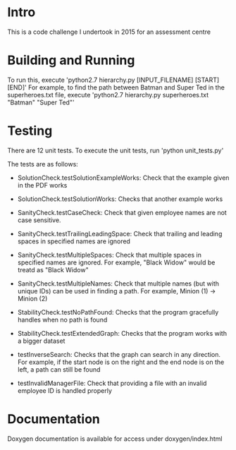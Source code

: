 # Intro
This is a code challenge I undertook in 2015 for an assessment centre

# Building and Running

To run this, execute 'python2.7 hierarchy.py [INPUT_FILENAME] [START] [END]'
For example, to find the path between Batman and Super Ted in the superheroes.txt 
file, execute 'python2.7 hierarchy.py superheroes.txt "Batman" "Super Ted"'

# Testing

There are 12 unit tests. To execute the unit tests, run 'python unit_tests.py'

The tests are as follows:
* SolutionCheck.testSolutionExampleWorks: Check that the example given in the PDF works
* SolutionCheck.testSolutionWorks: Checks that another example works
* SanityCheck.testCaseCheck: Check that given employee names are not case sensitive.
* SanityCheck.testTrailingLeadingSpace: Check that trailing and leading spaces in specified names are ignored
* SanityCheck.testMultipleSpaces: Check that multiple spaces in specified names are ignored. For example, "Black     Widow" would be treatd as "Black Widow"
* SanityCheck.testMultipleNames: Check that multiple names (but with unique IDs) can be used in finding a path. For example, Minion (1) -> Minion (2)
 
* StabilityCheck.testNoPathFound: Checks that the program gracefully handles when no path is found
* StabilityCheck.testExtendedGraph: Checks that the program works with a bigger dataset
* testInverseSearch: Checks that the graph can search in any direction. For example, if the start node is on the right and the end node is on the left, a path can still be found
* testInvalidManagerFile: Check that providing a file with an invalid employee ID is handled properly

# Documentation

Doxygen documentation is available for access under doxygen/index.html